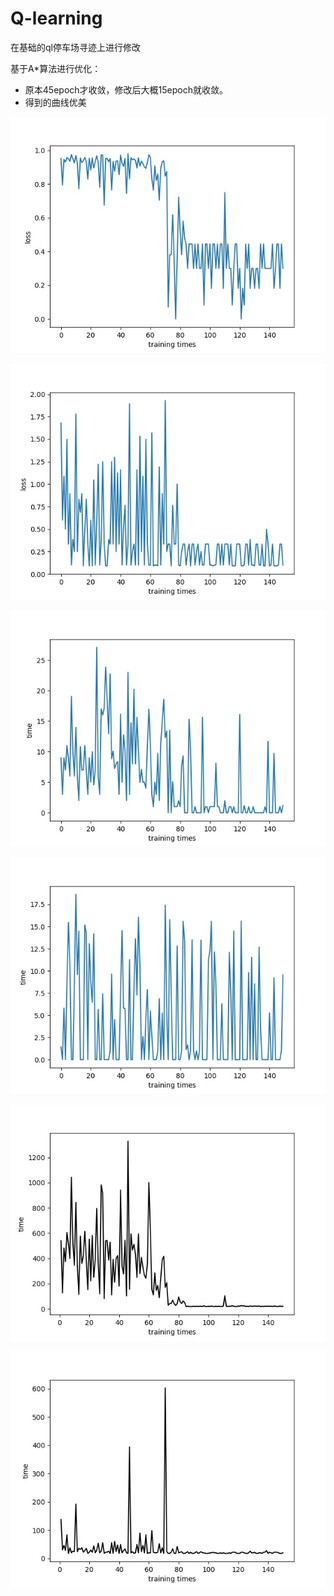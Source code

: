 # Q-learning
在基础的ql停车场寻迹上进行修改

基于A*算法进行优化：
- 原本45epoch才收敛，修改后大概15epoch就收敛。
- 得到的曲线优美

![1](./img/loss-curve_1.jpg)

![1](./img/loss-curve_2.jpg)

![1](./img/time-curve_1.jpg)

![1](./img/time-curve_2.jpg)

![1](./img/training-times-curve_1.jpg)

![1](./img/training-times-curve_2.jpg)

